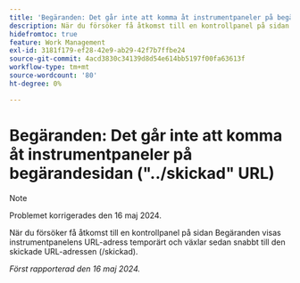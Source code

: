 ```yaml
---
title: 'Begäranden: Det går inte att komma åt instrumentpaneler på begärandesidan ("../skickad" URL)'
description: När du försöker få åtkomst till en kontrollpanel på sidan Begäranden visas instrumentpanelens URL-adress temporärt och växlar sedan snabbt till den skickade URL-adressen (/skickad).
hidefromtoc: true
feature: Work Management
exl-id: 3181f179-ef28-42e9-ab29-42f7b7ffbe24
source-git-commit: 4acd3830c34139d8d54e614bb5197f00fa63613f
workflow-type: tm+mt
source-wordcount: '80'
ht-degree: 0%

---
```


# Begäranden: Det går inte att komma åt instrumentpaneler på begärandesidan (&quot;../skickad&quot; URL)

>[!NOTE]
>
>Problemet korrigerades den 16 maj 2024.

När du försöker få åtkomst till en kontrollpanel på sidan Begäranden visas instrumentpanelens URL-adress temporärt och växlar sedan snabbt till den skickade URL-adressen (/skickad).

_Först rapporterad den 16 maj 2024._
